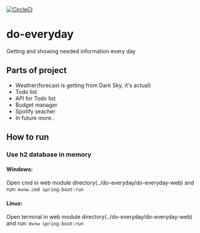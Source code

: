 [![CircleCI](https://circleci.com/gh/Kamil-IT/do-everyday/tree/master.svg?style=svg)](https://circleci.com/gh/Kamil-IT/do-everyday/tree/master)
# do-everyday
Getting and showing needed information every day

## Parts of project
- Weather(forecast is getting from Dark Sky, it's actual)
- Todo list
- API for Todo list
- Budget manager
- Spotify seacher
- In future more..

## How to run

### Use h2 database in memory

#### Windows:

Open cmd in web module directory(../do-everyday/do-everyday-web) and run:
```mvnw.cmd spring-boot:run```

#### Linux:

Open terminal in web module directory(../do-everyday/do-everyday-web) and run:
```mvnw spring-boot:run```
